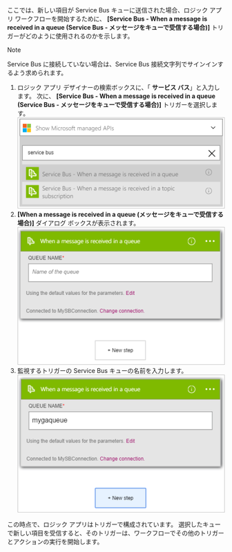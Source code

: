 ここでは、新しい項目が Service Bus キューに送信された場合、ロジック アプリ ワークフローを開始するために、 **[Service Bus - When a message is received in a queue (Service Bus - メッセージをキューで受信する場合)]** トリガーがどのように使用されるのかを示します。  

> [!NOTE]
> Service Bus に接続していない場合は、Service Bus 接続文字列でサインインするよう求められます。  
> 
> 

1. ロジック アプリ デザイナーの検索ボックスに、「 **サービス バス**」と入力します。 次に、 **[Service Bus - When a message is received in a queue (Service Bus - メッセージをキューで受信する場合)]** トリガーを選択します。  
   ![Service Bus トリガー イメージ 1](./media/connectors-create-api-servicebus/trigger-1.png)   
2. **[When a message is received in a queue (メッセージをキューで受信する場合)]** ダイアログ ボックスが表示されます。  
   ![Service Bus トリガー イメージ 2](./media/connectors-create-api-servicebus/trigger-2.png)   
3. 監視するトリガーの Service Bus キューの名前を入力します。   
   ![Service Bus トリガー イメージ 3](./media/connectors-create-api-servicebus/trigger-3.png)   

この時点で、ロジック アプリはトリガーで構成されています。 選択したキューで新しい項目を受信すると、そのトリガーは、ワークフローでその他のトリガーとアクションの実行を開始します。    

